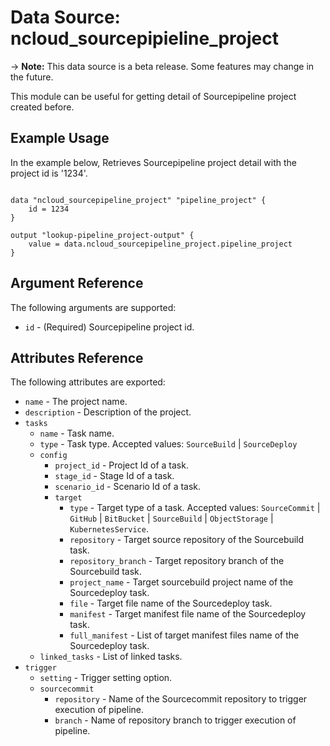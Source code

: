 # Data Source: ncloud_sourcepipieline_project

-> **Note:** This data source is a beta release. Some features may change in the future.

This module can be useful for getting detail of Sourcepipeline project created before.

## Example Usage

In the example below, Retrieves Sourcepipeline project detail with the project id is '1234'.

```hcl

data "ncloud_sourcepipeline_project" "pipeline_project" {
    id = 1234
}

output "lookup-pipeline_project-output" {
    value = data.ncloud_sourcepipeline_project.pipeline_project
}

```

## Argument Reference

The following arguments are supported:

*   `id` - (Required) Sourcepipeline project id.

## Attributes Reference

The following attributes are exported:

*   `name` - The project name.
*   `description` - Description of the project.
*   `tasks`
    *   `name` - Task name.
    *   `type` - Task type. Accepted values: `SourceBuild` | `SourceDeploy`
    *   `config`
        *   `project_id` - Project Id of a task.
        *   `stage_id` - Stage Id of a task.
        *   `scenario_id` - Scenario Id of a task.
        *   `target`
            *   `type` - Target type of a task. Accepted values: `SourceCommit` | `GitHub` | `BitBucket` | `SourceBuild` | `ObjectStorage` | `KubernetesService`.
            *   `repository` - Target source repository of the Sourcebuild task.
            *   `repository_branch` - Target repository branch of the Sourcebuild task.
            *   `project_name` - Target sourcebuild project name of the Sourcedeploy task.
            *   `file` - Target file name of the Sourcedeploy task.
            *   `manifest` - Target manifest file name of the Sourcedeploy task.
            *   `full_manifest` - List of target manifest files name of the Sourcedeploy task.
    *   `linked_tasks` - List of linked tasks.
*   `trigger`
    *   `setting` - Trigger setting option.
    *   `sourcecommit`
        *   `repository` - Name of the Sourcecommit repository to trigger execution of pipeline.
        *   `branch` - Name of repository branch to trigger execution of pipeline.
